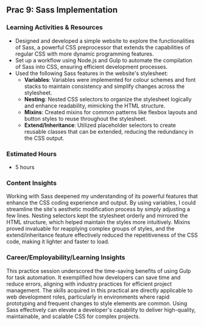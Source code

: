 ## Prac 9: Sass Implementation

### Learning Activities & Resources
- Designed and developed a simple website to explore the functionalities of Sass, a powerful CSS preprocessor that extends the capabilities of regular CSS with more dynamic programming features.
- Set up a workflow using Node.js and Gulp to automate the compilation of Sass into CSS, ensuring efficient development processes.
- Used the following Sass features in the website's stylesheet:
  - **Variables**: Variables were implemented for colour schemes and font stacks to maintain consistency and simplify changes across the stylesheet.
  - **Nesting**: Nested CSS selectors to organize the stylesheet logically and enhance readability, mimicking the HTML structure.
  - **Mixins**: Created mixins for common patterns like flexbox layouts and button styles to reuse throughout the stylesheet.
  - **Extend/Inheritance**: Utilized placeholder selectors to create reusable classes that can be extended, reducing the redundancy in the CSS output.

### Estimated Hours
- 5 hours

### Content Insights
Working with Sass deepened my understanding of its powerful features that enhance the CSS coding experience and output. By using variables, I could streamline the site's aesthetic modification process by simply adjusting a few lines. Nesting selectors kept the stylesheet orderly and mirrored the HTML structure, which helped maintain the styles more intuitively. Mixins proved invaluable for reapplying complex groups of styles, and the extend/inheritance feature effectively reduced the repetitiveness of the CSS code, making it lighter and faster to load.

### Career/Employability/Learning Insights
This practice session underscored the time-saving benefits of using Gulp for task automation. It exemplified how developers can save time and reduce errors, aligning with industry practices for efficient project management. The skills acquired in this practical are directly applicable to web development roles, particularly in environments where rapid prototyping and frequent changes to style elements are common. Using Sass effectively can elevate a developer's capability to deliver high-quality, maintainable, and scalable CSS for complex projects.


